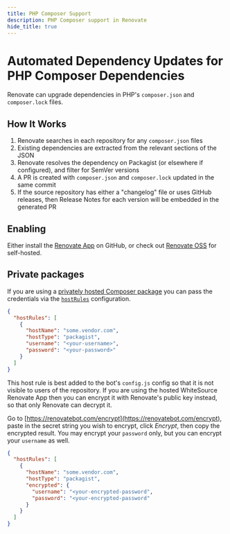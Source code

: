 ```yaml
---
title: PHP Composer Support
description: PHP Composer support in Renovate
hide_title: true
---
```


# Automated Dependency Updates for PHP Composer Dependencies

Renovate can upgrade dependencies in PHP's `composer.json` and `composer.lock` files.

## How It Works

1. Renovate searches in each repository for any `composer.json` files
1. Existing dependencies are extracted from the relevant sections of the JSON
1. Renovate resolves the dependency on Packagist (or elsewhere if configured), and filter for SemVer versions
1. A PR is created with `composer.json` and `composer.lock` updated in the same commit
1. If the source repository has either a "changelog" file or uses GitHub releases, then Release Notes for each version will be embedded in the generated PR

## Enabling

Either install the [Renovate App](https://github.com/apps/renovate) on GitHub, or check out [Renovate OSS](https://github.com/renovatebot/renovate) for self-hosted.

## Private packages

If you are using a [privately hosted Composer package](https://getcomposer.org/doc/articles/authentication-for-private-packages.md) you can pass the credentials via the [`hostRules`](https://docs.renovatebot.com/configuration-options/#hostrules) configuration.

```json
{
  "hostRules": [
    {
      "hostName": "some.vendor.com",
      "hostType": "packagist",
      "username": "<your-username>",
      "password": "<your-password>"
    }
  ]
}
```

This host rule is best added to the bot's `config.js` config so that it is not visible to users of the repository.
If you are using the hosted WhiteSource Renovate App then you can encrypt it with Renovate's public key instead, so that only Renovate can decrypt it.

Go to [https://renovatebot.com/encrypt](https://renovatebot.com/encrypt), paste in the secret string you wish to encrypt, click _Encrypt_, then copy the encrypted result.
You may encrypt your `password` only, but you can encrypt your `username` as well.

```json
{
  "hostRules": [
    {
      "hostName": "some.vendor.com",
      "hostType": "packagist",
      "encrypted": {
        "username": "<your-encrypted-password",
        "password": "<your-encrypted-password"
      }
    }
  ]
}
```
